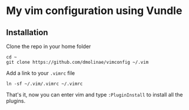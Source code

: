 # My vim configuration using Vundle

## Installation

Clone the repo in your home folder

    cd ~
    git clone https://github.com/dmolinae/vimconfig ~/.vim

Add a link to your `.vimrc` file

    ln -sf ~/.vim/.vimrc ~/.vimrc

That's it, now you can enter vim and type `:PluginInstall` to install all the plugins.

